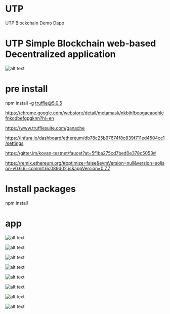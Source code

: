 # UTP
UTP Blockchain Demo Dapp

# UTP Simple Blockchain web-based Decentralized application
![alt text](https://github.com/rimsnet/utp/blob/master/doc/Screenshot%20from%202020-09-14%2022-16-29.png?raw=true)


# pre install
npm install -g truffle@5.0.5

https://chrome.google.com/webstore/detail/metamask/nkbihfbeogaeaoehlefnkodbefgpgknn?hl=en

https://www.trufflesuite.com/ganache

https://infura.io/dashboard/ethereum/db78c25b97674f8c839f711ed4504cc1/settings

https://gitter.im/kovan-testnet/faucet?at=5f1ba275cd7bed0e378c5053#

https://remix.ethereum.org/#optimize=false&evmVersion=null&version=soljson-v0.6.6+commit.6c089d02.js&appVersion=0.7.7



# Install packages
npm install

# app

![alt text](https://github.com/rimsnet/utp/blob/master/doc/Screenshot%20from%202020-09-14%2020-50-35.png?raw=true)

![alt text](https://github.com/rimsnet/utp/blob/master/doc/Screenshot%20from%202020-09-14%2020-51-16.png?raw=true)

![alt text](https://github.com/rimsnet/utp/blob/master/doc/Screenshot%20from%202020-09-14%2021-24-13.png?raw=true)

![alt text](https://github.com/rimsnet/utp/blob/master/doc/Screenshot%20from%202020-09-14%2021-25-34.png?raw=true)

![alt text](https://github.com/rimsnet/utp/blob/master/doc/Screenshot%20from%202020-09-14%2022-03-05.png?raw=true)

![alt text](https://github.com/rimsnet/utp/blob/master/doc/Screenshot%20from%202020-09-14%2022-03-30.png?raw=true)

![alt text](https://github.com/rimsnet/utp/blob/master/doc/Screenshot%20from%202020-09-14%2022-03-59.png?raw=true)

![alt text](https://github.com/rimsnet/utp/blob/master/doc/Screenshot%20from%202020-09-14%2022-04-21.png?raw=true)
